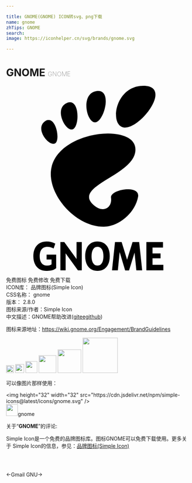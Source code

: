 ```yaml
---

title: GNOME(GNOME) ICON转svg、png下载
name: gnome
zhTips: GNOME
search: 
image: https://iconhelper.cn/svg/brands/gnome.svg

---
```


# GNOME  <small style="font-size: 60%;font-weight: 100">GNOME</small>

<div id="svg" class="svg-wrap">
<svg role="img" xmlns="http://www.w3.org/2000/svg" viewBox="0 0 24 24"><title>GNOME icon</title><path d="M17.865 0c-3.8 0-4.513 5.414-2.375 5.414S21.666 0 17.865 0zm-5.873.664c-.06 0-.124.003-.191.012-2.14.277-1.385 3.997-.246 4.066 1.103.068 2.308-4.071.437-4.078zm-3.705 1.47c-.113.003-.237.031-.371.087-1.72.71-.262 3.636.701 3.44.889-.182 1.004-3.556-.33-3.526zM5.547 4.43a.801.801 0 00-.483.164c-1.376.95.462 3.249 1.272 2.892.708-.312.257-3.021-.79-3.056zm7.637 1.758c-2.92.025-6.636 1.506-7.284 4.404-.718 3.217 2.96 7.68 6.797 7.68 1.888 0 4.066-1.706 4.473-3.866.311-1.647-3.662-.986-3.52.104.171 1.306-.958 1.95-2.064 1.107-3.52-2.68 5.83-4.016 5.213-7.678-.2-1.187-1.744-1.768-3.615-1.752zM5.268 20.19c-.536 0-.958.17-1.266.51-.308.34-.463.805-.463 1.397 0 .585.153 1.048.455 1.39.303.341.713.512 1.23.512.258 0 .873.004 1.288-.344v-1.765H5.264v.634h.644v.635c-.098.08-.282.154-.58.154-.293 0-.544-.106-.71-.318-.167-.211-.25-.51-.25-.898 0-.392.087-.693.259-.903.173-.211.419-.318.738-.318a1.602 1.602 0 01.817.225l.216-.637a2.245 2.245 0 00-.537-.205 2.507 2.507 0 00-.593-.069zm6.562 0c-.47.013-.842.182-1.115.506-.283.338-.426.806-.426 1.4 0 .594.143 1.06.426 1.397.284.338.675.506 1.174.506.5 0 .89-.168 1.174-.506.283-.338.423-.803.423-1.396 0-.595-.14-1.063-.424-1.4-.283-.338-.674-.507-1.173-.507h-.059zm-4.77.067v3.67h.682v-2.205l1.598 2.205h.506v-3.67h-.682v2.207l-1.598-2.207h-.505zm7.108 0l-.389 3.67h.76l.234-2.373.715 2.384h.508l.717-2.306.234 2.295h.758l-.39-3.67h-.862l-.713 2.29-.707-2.29h-.865zm4.084 0v3.67h2.209v-.715h-1.408v-.84H20.1v-.639h-1.047v-.761h1.361v-.715h-2.162zm-6.387.619h.024c.245 0 .435.107.57.32.135.213.201.514.201.9s-.066.684-.201.897a.639.639 0 01-.57.32.637.637 0 01-.569-.32c-.134-.213-.203-.511-.203-.896 0-.387.069-.688.203-.9a.635.635 0 01.545-.321Z"/></svg>
</div>
<detail full-name='gnome'></detail>

<div class="detail-page">
<p>
<span><span class="badge-success badge">免费图标</span> <span class="badge-success badge">免费修改</span>  <span class="badge-success badge">免费下载</span> </span>
<br/>
<span>
ICON库：
<span class="badge-secondary badge">品牌图标(Simple Icon)</span> 
</span>
<br/>
<span>
CSS名称：
<span class="badge-secondary badge">gnome</span> 
</span>

<br/>
<span>
版本：
<span class="badge-secondary badge">2.8.0</span> 
</span>
<br/>
<span>图标来源/作者：<span class="badge-light badge">Simple Icon</span></span> 
<br/>
<span class="zh-detail">中文描述：<span class="badge-primary badge">GNOME</span><span class="help-link"><span>帮助改进</span>(<a href="https://gitee.com/liuwave/icon-helper/edit/master/json/brands/gnome.json" target="_blank" rel="noopener noreferrer">gitee</a><a href="https://github.com/liuwave/icon-helper/edit/master/json/brands/gnome.json" target="_blank" rel="noopener noreferrer">github</a></span>)</span><br/>
</p>
</div><div class="description description alert alert-light"><p>图标来源地址：<a href="https://wiki.gnome.org/Engagement/BrandGuidelines" target="_blank" rel="noopener noreferrer">https://wiki.gnome.org/Engagement/BrandGuidelines</a></p></div>
<div class="alert alert-dark">
<img height="21" width="21" src="https://cdn.jsdelivr.net/npm/simple-icons@latest/icons/gnome.svg" />
<img height="24" width="24" src="https://cdn.jsdelivr.net/npm/simple-icons@latest/icons/gnome.svg" />
<img height="32" width="32" src="https://cdn.jsdelivr.net/npm/simple-icons@latest/icons/gnome.svg" />
<img height="48" width="48" src="https://cdn.jsdelivr.net/npm/simple-icons@latest/icons/gnome.svg" />
<img height="64" width="64" src="https://cdn.jsdelivr.net/npm/simple-icons@latest/icons/gnome.svg" />
<img height="96" width="96" src="https://cdn.jsdelivr.net/npm/simple-icons@latest/icons/gnome.svg" />

</div>
<div>
  <p>可以像图片那样使用：    
  </p>
  <div class="alert alert-primary" style="font-size: 14px">
    &lt;img height="32" width="32" src="https://cdn.jsdelivr.net/npm/simple-icons@latest/icons/gnome.svg" /&gt;
    <copy-btn content='<img height="32" width="32" src="https://cdn.jsdelivr.net/npm/simple-icons@latest/icons/gnome.svg" />'></copy-btn>
  </div>
  <div class="alert alert-secondary">
    <img height="32" width="32" src="https://cdn.jsdelivr.net/npm/simple-icons@latest/icons/gnome.svg" />gnome
    <copy-btn content="gnome" btn-title="复制图标名称"></copy-btn>
  </div>
</div>
<div class="icon-detail__container">
<p>关于“<b>GNOME</b>”的评论:</p>
</div>
<Vssue title="关于“GNOME”的评论" />
<div><p>Simple Icon是一个免费的品牌图标库。图标GNOME可以免费下载使用。更多关于  Simple Icon的信息，参见：<a target="_blank" href="https://iconhelper.cn/brands.html">品牌图标(Simple Icon)</a>
</p></div>


<div style="padding:2rem 0 " class="page-nav"><p class="inner"><span class="prev">←<router-link to="/icon/gmail.html">Gmail</router-link></span> <span class="next"><router-link to="/icon/gnu.html">GNU</router-link>→</span></p></div>
